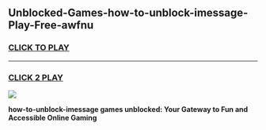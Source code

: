 
## Unblocked-Games-how-to-unblock-imessage-Play-Free-awfnu
<h3>
<a href="https://premium76.site?title=how-to-unblock-imessage&ref=18A1">CLICK TO PLAY</a></h3>
<hr>

<h3>
<a href="https://premium76.site?title=how-to-unblock-imessage&ref=18A1">CLICK 2 PLAY</a>
  
</h3>

<a href="https://premium76.site?title=how-to-unblock-imessage&ref=18A1"><img src="https://clearcache.store/games.png"></a>


**how-to-unblock-imessage games unblocked: Your Gateway to Fun and Accessible Online Gaming**
